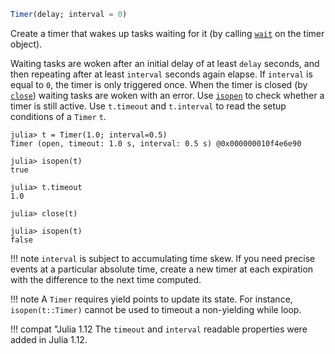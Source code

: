 ```julia
Timer(delay; interval = 0)
```

Create a timer that wakes up tasks waiting for it (by calling [`wait`](@ref) on the timer object).

Waiting tasks are woken after an initial delay of at least `delay` seconds, and then repeating after at least `interval` seconds again elapse. If `interval` is equal to `0`, the timer is only triggered once. When the timer is closed (by [`close`](@ref)) waiting tasks are woken with an error. Use [`isopen`](@ref) to check whether a timer is still active. Use `t.timeout` and `t.interval` to read the setup conditions of a `Timer` `t`.

```julia-repl
julia> t = Timer(1.0; interval=0.5)
Timer (open, timeout: 1.0 s, interval: 0.5 s) @0x000000010f4e6e90

julia> isopen(t)
true

julia> t.timeout
1.0

julia> close(t)

julia> isopen(t)
false
```

!!! note
    `interval` is subject to accumulating time skew. If you need precise events at a particular absolute time, create a new timer at each expiration with the difference to the next time computed.


!!! note
    A `Timer` requires yield points to update its state. For instance, `isopen(t::Timer)` cannot be used to timeout a non-yielding while loop.


!!! compat "Julia 1.12     The `timeout` and `interval` readable properties were added in Julia 1.12.
